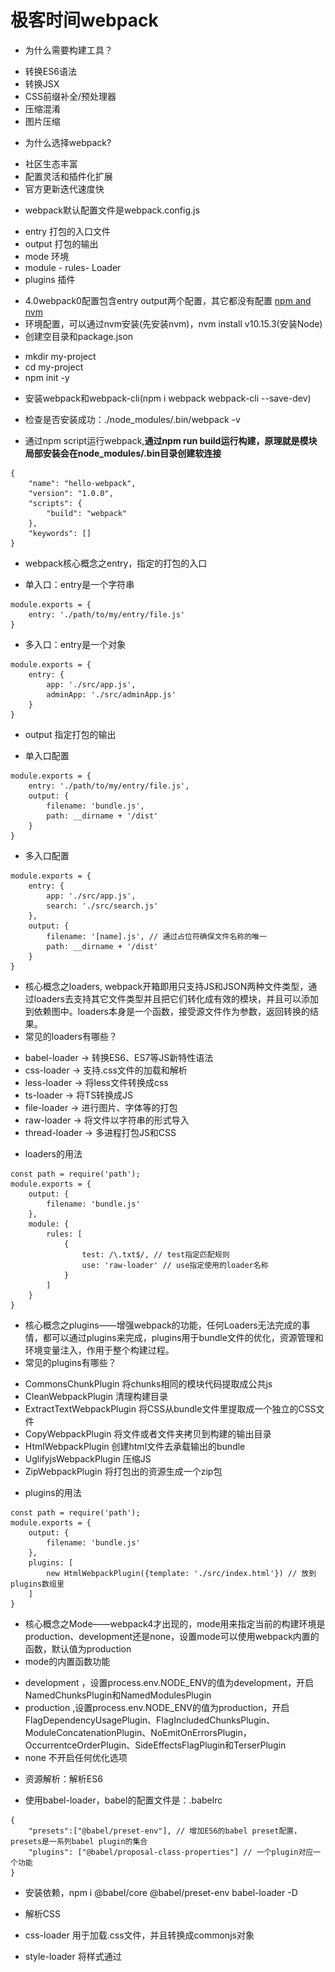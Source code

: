 # 极客时间webpack
* 为什么需要构建工具？
- 转换ES6语法
- 转换JSX
- CSS前缀补全/预处理器
- 压缩混淆
- 图片压缩

* 为什么选择webpack?
- 社区生态丰富
- 配置灵活和插件化扩展
- 官方更新迭代速度快

* webpack默认配置文件是webpack.config.js
- entry 打包的入口文件
- output 打包的输出
- mode 环境
- module - rules- Loader
- plugins 插件

* 4.0webpack0配置包含entry output两个配置，其它都没有配置
[npm and nvm](https://www.jianshu.com/p/401b02f4fb30 "npm and nvm")
* 环境配置，可以通过nvm安装(先安装nvm)，nvm install v10.15.3(安装Node)
* 创建空目录和package.json
- mkdir my-project
- cd my-project
- npm init -y
* 安装webpack和webpack-cli(npm i webpack webpack-cli --save-dev)
* 检查是否安装成功：./node_modules/.bin/webpack -v

* 通过npm script运行webpack,**通过npm run build运行构建，原理就是模块局部安装会在node_modules/.bin目录创建软连接**
```
{
    "name": "hello-webpack",
    "version": "1.0.0",
    "scripts": {
        "build": "webpack"
    },
    "keywords": []
}
```

* webpack核心概念之entry，指定的打包的入口
- 单入口：entry是一个字符串
```
module.exports = {
    entry: './path/to/my/entry/file.js'
}
```
- 多入口：entry是一个对象
```
module.exports = {
    entry: {
        app: './src/app.js',
        adminApp: './src/adminApp.js'
    }
}
```

* output 指定打包的输出
- 单入口配置
```
module.exports = {
    entry: './path/to/my/entry/file.js',
    output: {
        filename: 'bundle.js',
        path: __dirname + '/dist'
    }
}
```
- 多入口配置
```
module.exports = {
    entry: {
        app: './src/app.js',
        search: './src/search.js'
    },
    output: {
        filename: '[name].js', // 通过占位符确保文件名称的唯一
        path: __dirname + '/dist'
    }
}
```

* 核心概念之loaders, webpack开箱即用只支持JS和JSON两种文件类型，通过loaders去支持其它文件类型并且把它们转化成有效的模块，并且可以添加到依赖图中。loaders本身是一个函数，接受源文件作为参数，返回转换的结果。
* 常见的loaders有哪些？
- babel-loader -> 转换ES6、ES7等JS新特性语法
- css-loader -> 支持.css文件的加载和解析
- less-loader -> 将less文件转换成css
- ts-loader -> 将TS转换成JS
- file-loader -> 进行图片、字体等的打包
- raw-loader -> 将文件以字符串的形式导入
- thread-loader -> 多进程打包JS和CSS

* loaders的用法
```
const path = require('path');
module.exports = {
    output: {
        filename: 'bundle.js'
    },
    module: {
        rules: [
            {
                test: /\.txt$/, // test指定匹配规则
                use: 'raw-loader' // use指定使用的loader名称
            }
        ]
    }
}
```
* 核心概念之plugins——增强webpack的功能，任何Loaders无法完成的事情，都可以通过plugins来完成，plugins用于bundle文件的优化，资源管理和环境变量注入，作用于整个构建过程。
* 常见的plugins有哪些？
- CommonsChunkPlugin 将chunks相同的模块代码提取成公共js
- CleanWebpackPlugin 清理构建目录
- ExtractTextWebpackPlugin 将CSS从bundle文件里提取成一个独立的CSS文件
- CopyWebpackPlugin 将文件或者文件夹拷贝到构建的输出目录
- HtmlWebpackPlugin 创建html文件去承载输出的bundle
- UglifyjsWebpackPlugin 压缩JS
- ZipWebpackPlugin 将打包出的资源生成一个zip包

* plugins的用法
```
const path = require('path');
module.exports = {
    output: {
        filename: 'bundle.js'
    },
    plugins: [
        new HtmlWebpackPlugin({template: './src/index.html'}) // 放到plugins数组里
    ]
}
```

* 核心概念之Mode——webpack4才出现的，mode用来指定当前的构建环境是production、development还是none，设置mode可以使用webpack内置的函数，默认值为production
* mode的内置函数功能
- development ，设置process.env.NODE_ENV的值为development，开启NamedChunksPlugin和NamedModulesPlugin
- production ,设置process.env.NODE_ENV的值为production，开启FlagDependencyUsagePlugin、FlagIncludedChunksPlugin、ModuleConcatenationPlugin、NoEmitOnErrorsPlugin，OccurrentceOrderPlugin、SideEffectsFlagPlugin和TerserPlugin
- none 不开启任何优化选项

* 资源解析：解析ES6
- 使用babel-loader，babel的配置文件是：.babelrc
```
{
    "presets":["@babel/preset-env"], // 增加ES6的babel preset配置，presets是一系列babel plugin的集合
    "plugins": ["@babel/proposal-class-properties"] // 一个plugin对应一个功能
}
```
* 安装依赖，npm i @babel/core @babel/preset-env babel-loader -D

* 解析CSS
* css-loader 用于加载.css文件，并且转换成commonjs对象
* style-loader 将样式通过<style>标签插入到head中
* less-loader 将less转换成css
* **注意：webpack里面loader是链式调用，是从右往左执行的，如下要解析less文件的loader配置**
```
module.exports = {
    entry: './src/index.js',
    output: {
        filename: 'bundle.js',
        path: path.join(__dirname, 'dist')
    },
    module: {
        rules: [
            {
                test: /\.less$/,
                use: [
                    'style-loader',
                    'css-loader',
                    'less-loader'
                ]
            }
        ]
    }
}
```

* 资源解析：解析图片
* file-loader 用于处理文件(图片、字体)
* url-loader 也可以处理图片和字体，可以设置较小资源自动base64(注：base64需要设置阈值，base64可以减少http请求，但是会使css文件体积变大，需要在两者之间做个权衡)
**注意：解析图片时候，使用上面两个loader，需要配置options(name、publicPath)，图片才能正常显示**

* webpack中的文件监听(文件监听是在发现源码发生变化时，自动重新构建出新的输出文件)
* webpack开启监听模式，有两种方式：
- 启动webpack命令时，带上--watch参数(唯一缺陷：每次需要手动刷新浏览器)
```
// package.json里面配置
{
    "name": "hello-webpack",
    "version": "1.0.0",
    "scripts": {
        "build": "webpack",
        "watch": "webpack --watch" // 在terminal里执行npm run watch
    }
}
```
- 在配置webpack.config.js中设置watch:true
```
module.exports = {
    watch: true, // 默认false，也就是不开启
    watchOptions: { // 只有开启监听模式，watchOptions才有意义
        ignore: '/node_modules' // 不监听node_modules
    }
}
```

* 文件监听的原理分析：轮询判断文件的最后编辑时间是否变化，某个文件发生了变化，并不会立刻告诉监听者，而是先缓存起来，等aggregateTimeout

* webpack中的热更新及原理分析(webpack-dev-server)，只有开发环境需要热更新。
- WDS 不刷新浏览器
- **WDS 不输出文件，而是把打包好的文件放在内存中**
- **需要配合使用HotModuleReplacementPlugin插件**
1. package.json里面配置
```
{
    "dev": "webpack-dev-server --open" // '--open'是在每次构建完成之后开启一个浏览器
}
```
2. webpack.dev.js里配置
```
const webpack = require('webpack');
module.exports = {
    plugins: [
        new webpack.HotModuleReplacementPlugin()
    ],
    devServer: {
        contenBase: '/dist',
        hot: true
    }
}
```

* 热更新：使用webpack-dev-middleware
- WDM将webpack输出的文件传输给服务器，适用于灵活的定制场景

* 热更新的原理分析

* 什么是文件指纹？打包后输出的文件的后缀
* 常见的文件指纹和文件指纹如何生成的？
- Hash: 和整个项目的构建相关，只要项目文件有修改，整个项目构建的hash值就会更改。
- Chunkhash: 和webpack打包的chunk有关，不同的entry会生成不同的chunkhash值。
- Contenthash: 根据文件内容来定义hash, 文件内容不变，则contenthash不变。（通常用于CSS文件）

1. JS的文件指纹设置，设置output的filename，使用[chunkhash]
```
module.exports = {
    entry: {
        app: './src/app.js',
        search: './src/search.js'
    },
    output: {
        filename: '[name]_[chunkhash:8].js',
        path: __dirname + '/dist'
    }
}
```
2. css的文件指纹设置，设置MiniCssExtractPlugin的filename, 使用[contenthash]
```
module.exports = {
    entry: {
        app: './src/app.js',
        search: './src/search.js'
    },
    output: {
        filename: '[name][chunkhash:8].js',
        path: __dirname + '/dist'
    },
    modules: {
        rules: [
            {
                test: /\.css$/,
                use: [
                    // 'style-loader', // 作用是把样式传入到head里面，而MiniCssExtractPlugin作用是把css抽取成一个独立的文件，所以两者的作用是互斥的，用了MiniCssExtractPlugin，就不能使用style-loader了
                    'css-loader'
                ]
            }
        ]
    },
    plugins: [
        new MiniCssExtractPlugin({
            filename: `[name][contenthash:8].css`
        })
    ]
};
```
3. 图片的文件指纹设置，设置file-loader的name, 使用[hash]。以下是占位符名称和对应的含义
- [ext] ------ 资源后缀名
- [name] ------ 文件名称
- [path] ------ 文件的相对路径
- [folder] ------ 文件所在的文件夹
- [contenthash] ------ 文件的内容hash，默认是md5生成
- [hash] ------ 文件内容的Hash, 默认是md5生成
- [emoji] ------ 一个随机的指代文件内容的emoj
```
module.exports = {
    entry: './src/index.js',
    output: {
        filename: 'bundle.js',
        path: path.resolve(__dirname, 'dist')
    },
    module: {
        rules: [
            {
                test: /\.(.png|svg|jpg|gif)$/,
                use: [{
                    loader: 'file-loader',
                    options: {
                        name: 'img/[name][hash:8].[ext]'
                    }
                }]
            }
        ]
    }
};
```

* HTML、CSS和JavaScript代码压缩
- JS文件的压缩，webpack内置了uglifyjs-webpack-plugin(mode设置为production,默认打包的文件js就是压缩过的)，如果需要额外的配置，可以单独安装uglifyjs-webpack-plugin
- CSS文件的压缩，使用optimize-css-assets-webpack-plugin，同时使用cssnano
```
module.exports = {
    entry: './src/app.js',
    output: {
        filename: '[name][chunkhash:8].js',
        path: __dirname + '/dist'
    },
    plugins: [
        new OptimizeCSSAssetsPlugin({
            assetNameRegExp: /\.css$/g,
            cssProcessor: require('cssnano')
        })
    ]
}
```
- html文件的压缩，需改html-webpack-plugin，设置压缩参数
```
module.exports = {
    plugins: [
        new HtmlWebpackPlugin({
            template: path.join(__dirname, 'src/search.html'), // 模板所在位置
            filename: 'search.html', // 打包输出的html文件
            chunks: ['search'], // 指定生产的Html要使用哪些chunk
            inject: true, // 打包输出的js、css的chunk自动注入html
            minify: {
                html5: true,
                collapseWhitespace: true,
                preserveLineBreaks: false,
                minifyCSS: true,
                minifyJS: true,
                removeComments: false
            }
        })
    ]
}
```

**第三章 webpack进阶用法**
* 自动清理构建目录产物，避免构建前每次都需要手动删除dist，使用clean-webpack-plugin, 默认会删除output指定的输出目录
```
module.exports = {
    entry: './src/index.js',
    output: {
        filename: '[name][chunkhash:8].js',
        path: __dirname + '/dist'
    },
    plugins: [
        new CleanWebpackPlugin()
    ]
}
```

* CSS3的属性为什么需要前缀？因为浏览器标准没有统一，市场上有四种浏览器内核，同样的样式，不同的浏览器渲染出来会有差异，考虑到兼容性问题，需要添加前缀(PostCSS插件和autoprefixer自动补齐css3前缀， Can I Use?上可以查询)
* （css前置处理器是打包前进行处理，后置处理器是打包后进行处理）
```
module.exports = {
    module: {
        rules: [
            {
                test: /\.less$/,
                use: [
                    'style-loader',
                    'css-loader',
                    'less-loader',
                    {
                        loader: 'postcss-loader',
                        options: {
                            plugins: () => [
                                require('autoprefixer')({
                                    // ['兼容最近两个浏览器版本', '版本使用的人数比例', 'IOS 7以上的版本']
                                    browers: ["last 2 version", ">1%", "IOS 7"]
                                })
                            ]
                        }
                    }
                ]
            }
        ]
    }
}
```
[postcss-loader配合autoprefixer解决CSS3兼容问题](https://www.cnblogs.com/hellowoeld/p/10571792.html "postcss-loader配合autoprefixer解决CSS3兼容问题")

* 第24小节移动端CSS px自动转换成rem(参考：[webpack之css自动转rem](https://blog.csdn.net/scorpio_h/article/details/92754859 "webpack之css自动转rem"))
* W3C对rem的定义：font-size of the root element
* rem和px的对比：rem是相对单位；px是绝对单位

* css 媒体查询实现响应式布局，通过给不同尺寸的设备添加不同的样式

1. **使用px2rem-loader**
2. 页面渲染时计算根元素的font-size值，可以使用**手淘的lib-flexible库**([手淘lib-flexible](https://github.com/amfe/lib-flexible) "手淘lib-flexible")
* npm i px2rem-loader -D
* npm i lib-flexible -S
```
module.exports = {
    module: {
        rules: [
            {
                test: /\.less$/,
                use: [
                    'style-loader',
                    'css-loader',
                    'less-loader',
                    {
                        loader: 'px2rem-loader', // 配置了会报错
                        options: {
                            remUnit: 75,
                            remPrecision: 8
                        }
                    }
                ]
            }
        ]
    }
}
```

* 静态资源内联 (项目中配置了不行，构建出现问题，需要进一步尝试)
* 资源内联的意义：
- 代码层面：页面框架的初始化脚本、上报相关打点、css内联避免页面闪动
- 请求层面：减少HTTP网络请求数，小图片或者字体内联(url-loader)

* HTML和JS内联：
- raw-loader内联html(比如，很多Html页面可能都需要大量的meta信息，我们可以把这些Meta片段抽取出来，然后内联到页面里面)
```
<script>${require('raw-loader!babel-loader!./meta.html')}</script>
```
- raw-loader内联JS
```
<script>${require('raw-loader!bebel-loader!../node_modules/lib-flexible')}</script>
```
* CSS内联
- 方案一：借助style-loader
- 方案二：html-inline-css-webpack-plugin



* 多页面应用打包通用方案。（多页应用：每一次页面跳转的时候，后台服务器都会给返回一个新的html文档，这种类型的网站也就是多页网站，也叫做多页应用）
- 多页面应用的好处：页面之间是解耦的、对SEO更加友好
* 每个页面对应一个entry, 一个html-webpack-plugin，缺点：每次新增或删除页面需要改webpack配置
```
module.exports = {
    entry: {
        index: './src/index.js',
        search: './src/search.js'
    }
}
```
* 多页面打包通用方案，动态获取entry和设置html-webpack-plugin数量，利用glob.sync
* entry: glob.sync(path.join(__dirname, './src/*/index.js'))
```
module.exports = {
    entry: {
        index: './src/index/index.js',
        search: './src/search/index.js'
    }
}
```

* source-map，开发环境使用，便于排错调试。
```
module.exports = {
    entry: '',
    output: '',
    devtool: 'source map 类型' // eval、source-map、inline-source-map等
}
```
- eval
- source-map
- inline-source-map

* 公共资源分离
- 基础库分离，比如做react开发，将react, react-dom基础包通过cdn引入，不打入bundle中，使用html-webpack-externals-plugin
```
const HtmlWebpackExternalsPlugin = require('html-webpack-externals-plugin');
module.exports = {
    plugins: [
        new HtmlWebpackExternalsPlugin({
            externals: [
                {
                    module: 'react',
                    entry: '//11.url.cn/now/lib/15.1.0/react-with-addons.min.js?_bid=3123',
                    global: 'React'
                },
                {
                    module: 'react-dom',
                    entry: '//11.url.cn/now/lib/15.1.0/react-dom.min.js?_bid=3123',
                    global: 'ReactDOM'

                }
            ]
        })
    ]
}
```
- 利用SplitChunksPlugin进行公共脚本分离，Webpack4内置的，替代CommonsChunkPlugin插件
```
module.exports = {
    optimization: {
        splitChunks: {
            chunks: 'async', // async-异步引入的库进行分离(默认)、initial-同步引入的库进行分离、all-所有引入的库进行分离(推荐)
            minSize: 30000, // 分离的包体积的大小
            maxSize: 0,
            minChunks: 1, // 设置某一个方法最小的使用次数
            maxAsyncRequests: 5,
            maxInitialRequests: 3,
            automaticNameDelimiter: '~',
            name: true,
            cacheGroups: {
                vendors: {
                    test: /[\\/]node_modules[\\/]/,
                    priority: -10
                }
            }
        }
    }
}

module.exports = {
    optimization: {
        splitChunks: {
            cacheGroups: {
                commons: {
                    test: /(react\react-dom)/, // 匹配出需要分离的包
                    name: 'vendors', // 分离出来的文件名称
                    chunks: 'all'
                }
            }
        }
    }
}
```

* tree shaking(摇树优化)
- 概念：1个模块可能有多个方法，只能其中的某个方法使用到了，则整个方法都会被打到bundle里面去，tree shaking就是只把用到的方法打入bundle，没用到的方法会在uglify阶段被擦除掉。
- 使用：webpack默认支持，在.bablerc里设置modules: false即可；production mode的情况下默认开启
- 要求：必须是ES6的语法，CJS的方式不支持
* DCE(dead code elimination)
- 代码不会被执行，不可到达
- 代码执行的结果不会被用到
- 代码只会影响死变量（只写不读）
* tree-shaking原理
- 利用ES6模块的特点：只能作为模块顶层的语句出现、import的模块名只能是字符串常量、import binding是immutable的
- 代码擦除：uglify阶段删除无用代码

* Scope Hoisting使用和原理分析
- 现象：构建后的代码存在大量闭包代码。会导致的问题有：大量函数闭包包裹代码，导致体积增大（模块越多越明显）、运行代码时创建的函数作用域变多，内存开销变大
- scope hoisting原理：将所有模块的代码按照引用顺序放在一个函数作用域里，然后适当的重命名一些变量以防变量名冲突。对比：通过scope hoisting可以减少函数声明代码和内存开销
- scope hoisting使用 webpack mode为production默认开启，必须是ES6语法，CJS不支持

* 代码分割和动态import
- 代码分割的意义：对于大的web应用来讲，将所有的代码都放在一个文件中显然是不够有效的，特别是当你的某些代码块是在某个特殊的时候才会被使用到，webpack有一个功能就是将你的代码库分割成chunks(语块)，当代码运行到需要它们的时候再进行加载。
- 适用的场景：抽离相同代码到一个共享块、脚本懒加载，使得初识下载的代码更小
- 懒加载JS脚本的方式：CommonJS: require.ensure; ES6:动态import(目前还没有原生支持，需要babel转换)
* 如何使用动态import?
- 安装babel插件 npm i @babel/plugin-syntax-dynamic-import --save-dev
- ES6: 动态import(目前还没有原生支持，需要babel转换)
```
{
    "plugins": ["@babel/plugin-syntax-dynamic-import"]
}
```

* 在webpack中使用ESLint
- Airbnb: eslint-config-airbnb、eslint-config-airbnb-base
- ESLint如何执行落地：和CI/CD系统集成（放到pipleline里面）、和webpack集成
- 本地开发阶段增加precommit钩子，安装husky npm i husky --save-dev, 然后增加npm script,通过lint-staged增量检查修改的文件
```
"scripts": {
    "precommit": "lint-staged"
},
"lint-staged": {
    "linters": {
        "*.{js,scss}": ["eslint --fix", "git add"]
    }
}
```

* webpack打包组件和基础库，webpack除了可以用来打包应用，也可以用来打包js库
- 如何只对.min压缩，通过include设置只压缩min.js结尾的文件
```
module.exports = {
    mode: "none",
    entry: {
        "large-number": "./src/index.js",
        "large-number.min": "./src/index.js"
    },
    output: {
        filename: "[name].js",
        library: "largeNumber",
        libraryTarget: "umd"
    },
    optimization: {
        minimize: true,
        minimizer: [
            new TerserPlugin({
                include: /\.min\.js$/
            })
        ]
    }
}
```
- npm publish发布一个包，前提需要有个npm账号，登录进去

* webpack实现SSR打包
- 服务端渲染(ssr)是什么？渲染：HTML + CSS + JS + Data -> 渲染后的HTML
- 服务端：所有模板等资源都存储在服务端、内网机器拉取数据更快、一个HTML返回所有数据
- SSR的优势：减少白屏时间、对于SEO比较友好
- 客户端渲染vs服务端渲染
![alt text](./client_server_render.jpeg "box model")

* SSR代码实现思路
- 服务端：使用react-dom/server的renderToString方法将React组件渲染成字符串；服务端路由返回对应的模板。
- 客户端：打包出针对服务端的组件

* webpack ssr打包存在的问题
- 浏览器的全局变量(Node.js中没有document, window)，组件适配-将不兼容的组件根据打包环境进行适配；请求适配：将fetch或者ajax发送请求的写法改成isomorphic-fetch或者axios
- 样式问题(Node.js无法解析css)，方案一：服务端打包通过ignore-loader忽略掉css的解析；方案二：将style-loader替换成isomorphic-style-loader